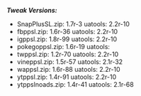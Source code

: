 ***Tweak Versions:***
 - SnapPlusSL.zip: 1.7r-3 uatools: 2.2r-10
 - fbppsl.zip: 1.6r-36 uatools: 2.2r-10
 - igppsl.zip: 1.8r-99 uatools: 2.2r-10
 - pokegoppsl.zip: 1.6r-19 uatools: 
 - twppsl.zip: 1.2r-70 uatools: 2.2r-10
 - vineppsl.zip: 1.5r-57 uatools: 2.1r-32
 - wappsl.zip: 1.6r-88 uatools: 2.2r-10
 - ytppsl.zip: 1.4r-91 uatools: 2.2r-10
 - ytppslnoads.zip: 1.4r-41 uatools: 2.1r-68
